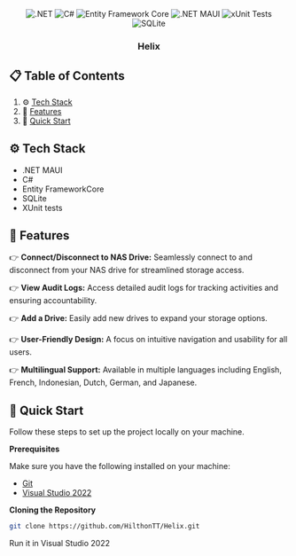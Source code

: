 <div align="center">

  <div>
      <img src="https://img.shields.io/badge/.NET-%23512BD4.svg?style=for-the-badge&logo=dotnet&logoColor=white" alt=".NET" />
      <img src="https://img.shields.io/badge/C%23-%23239120.svg?style=for-the-badge&logo=c-sharp&logoColor=white" alt="C#" />
      <img src="https://img.shields.io/badge/Entity%20Framework%20Core-%235C2D91.svg?style=for-the-badge&logo=dotnet&logoColor=white" alt="Entity Framework Core" />
      <img src="https://img.shields.io/badge/.NET%20Maui-%23007FFF.svg?style=for-the-badge&logo=dotnet&logoColor=white" alt=".NET MAUI" />
      <img src="https://img.shields.io/badge/xUnit-%2325A162.svg?style=for-the-badge&logo=xunit&logoColor=white" alt="xUnit Tests" />
      <img src="https://img.shields.io/badge/SQLite-%23003B57.svg?style=for-the-badge&logo=sqlite&logoColor=white" alt="SQLite" />
  </div>

  <h3 align="center">Helix</h3>

</div>

## 📋 <a name="table">Table of Contents</a>

1. ⚙️ [Tech Stack](#tech-stack)
2. 🔋 [Features](#features)
3. 🤸 [Quick Start](#quick-start)

## <a name="tech-stack">⚙️ Tech Stack</a>

- .NET MAUI
- C#
- Entity FrameworkCore
- SQLite
- XUnit tests

## <a name="features">🔋 Features</a>

👉 **Connect/Disconnect to NAS Drive:** Seamlessly connect to and disconnect from your NAS drive for streamlined storage access.

👉 **View Audit Logs:** Access detailed audit logs for tracking activities and ensuring accountability.

👉 **Add a Drive:** Easily add new drives to expand your storage options.

👉 **User-Friendly Design:** A focus on intuitive navigation and usability for all users.

👉 **Multilingual Support:** Available in multiple languages including English, French, Indonesian, Dutch, German, and Japanese.

## <a name="quick-start">🤸 Quick Start</a>

Follow these steps to set up the project locally on your machine.

**Prerequisites**

Make sure you have the following installed on your machine:

- [Git](https://git-scm.com/)
- [Visual Studio 2022](https://visualstudio.microsoft.com/vs/)

**Cloning the Repository**

```bash
git clone https://github.com/HilthonTT/Helix.git
```

Run it in Visual Studio 2022
